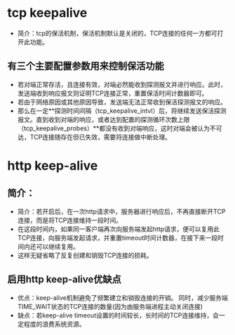 # tcp keepalive
* 简介：tcp的保活机制，保活机制默认是关闭的，TCP连接的任何一方都可打开此功能。
## 有三个主要配置参数用来控制保活功能
* 若对端正常存活，且连接有效，对端必然能收到探测报文并进行响应。此时，发送端收到响应报文则证明TCP连接正常，重置保活时间计数器即可。
* 若由于网络原因或其他原因导致，发送端无法正常收到保活探测报文的响应。
* 那么在一定**探测时间间隔（tcp_keepalive_intvl）后，将继续发送保活探测报文。直到收到对端的响应，或者达到配置的探测循环次数上限（tcp_keepalive_probes）**都没有收到对端响应，这时对端会被认为不可达，TCP连接随存在但已失效，需要将连接做中断处理。



# http keep-alive
## 简介：
* 简介：若开启后，在一次http请求中，服务器进行响应后，不再直接断开TCP连接，而是将TCP连接维持一段时间。
* 在这段时间内，如果同一客户端再次向服务端发起http请求，便可以复用此TCP连接，向服务端发起请求，并重置timeout时间计数器，在接下来一段时间内还可以继续复用。
* 这样无疑省略了反复创建和销毁TCP连接的损耗。

## 启用http keep-alive优缺点
* 优点：keep-alive机制避免了频繁建立和销毁连接的开销。 同时，减少服务端TIME_WAIT状态的TCP连接的数量(因为由服务端进程主动关闭连接)
* 缺点：若keep-alive timeout设置的时间较长，长时间的TCP连接维持，会一定程度的浪费系统资源。
